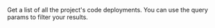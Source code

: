 Get a list of all the project's code deployments. You can use the query params to filter your results.
